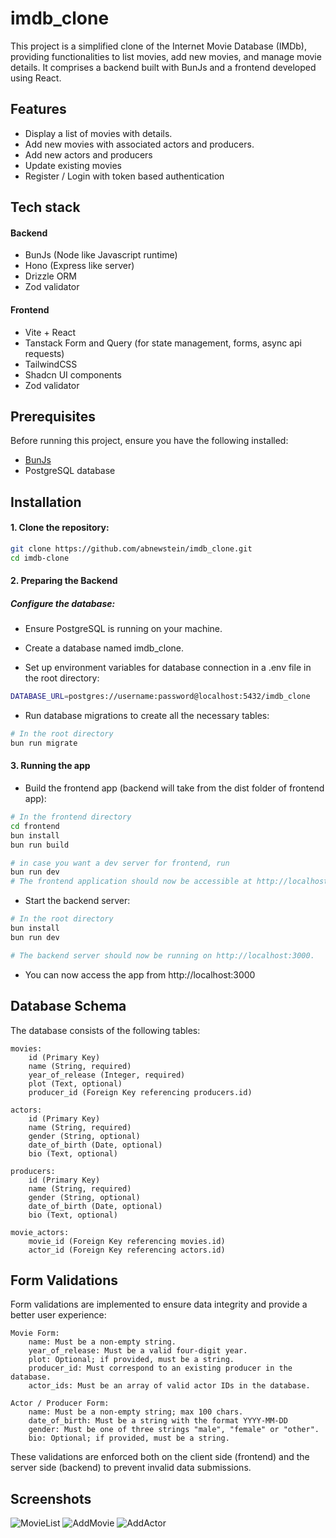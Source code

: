 # imdb_clone

This project is a simplified clone of the Internet Movie Database (IMDb), providing functionalities to list movies, add new movies, and manage movie details. It comprises a backend built with BunJs and a frontend developed using React.

## Features

- Display a list of movies with details.
- Add new movies with associated actors and producers.
- Add new actors and producers
- Update existing movies
- Register / Login with token based authentication

## Tech stack

#### Backend

- BunJs (Node like Javascript runtime)
- Hono (Express like server)
- Drizzle ORM
- Zod validator

#### Frontend

- Vite + React
- Tanstack Form and Query (for state management, forms, async api requests)
- TailwindCSS
- Shadcn UI components
- Zod validator

## Prerequisites

Before running this project, ensure you have the following installed:

- [BunJs](https://bun.sh)
- PostgreSQL database

## Installation

#### 1. Clone the repository:

```bash
git clone https://github.com/abnewstein/imdb_clone.git
cd imdb-clone
```

#### 2. Preparing the Backend

##### Configure the database:

- Ensure PostgreSQL is running on your machine.

- Create a database named imdb_clone.

- Set up environment variables for database connection in a .env file in the root directory:

```bash
DATABASE_URL=postgres://username:password@localhost:5432/imdb_clone
```

- Run database migrations to create all the necessary tables:

```bash
# In the root directory
bun run migrate
```

#### 3. Running the app

- Build the frontend app (backend will take from the dist folder of frontend app):

```bash
# In the frontend directory
cd frontend
bun install
bun run build

# in case you want a dev server for frontend, run
bun run dev
# The frontend application should now be accessible at http://localhost:5173.
```

- Start the backend server:

```bash
# In the root directory
bun install
bun run dev

# The backend server should now be running on http://localhost:3000.
```

- You can now access the app from http://localhost:3000

## Database Schema

The database consists of the following tables:

    movies:
        id (Primary Key)
        name (String, required)
        year_of_release (Integer, required)
        plot (Text, optional)
        producer_id (Foreign Key referencing producers.id)

    actors:
        id (Primary Key)
        name (String, required)
        gender (String, optional)
        date_of_birth (Date, optional)
        bio (Text, optional)

    producers:
        id (Primary Key)
        name (String, required)
        gender (String, optional)
        date_of_birth (Date, optional)
        bio (Text, optional)

    movie_actors:
        movie_id (Foreign Key referencing movies.id)
        actor_id (Foreign Key referencing actors.id)

## Form Validations

Form validations are implemented to ensure data integrity and provide a better user experience:

    Movie Form:
        name: Must be a non-empty string.
        year_of_release: Must be a valid four-digit year.
        plot: Optional; if provided, must be a string.
        producer_id: Must correspond to an existing producer in the database.
        actor_ids: Must be an array of valid actor IDs in the database.

    Actor / Producer Form:
        name: Must be a non-empty string; max 100 chars.
        date_of_birth: Must be a string with the format YYYY-MM-DD
        gender: Must be one of three strings "male", "female" or "other".
        bio: Optional; if provided, must be a string.

These validations are enforced both on the client side (frontend) and the server side (backend) to prevent invalid data submissions.

## Screenshots

![MovieList](https://github.com/user-attachments/assets/8a9d8208-afbe-41b4-aed4-5585bab9340c)
![AddMovie](https://github.com/user-attachments/assets/75b851e9-8eda-4663-85be-926153d5fe5a)
![AddActor](https://github.com/user-attachments/assets/8e2107e9-5e0a-4e3e-954a-a801dd8b3c58)

